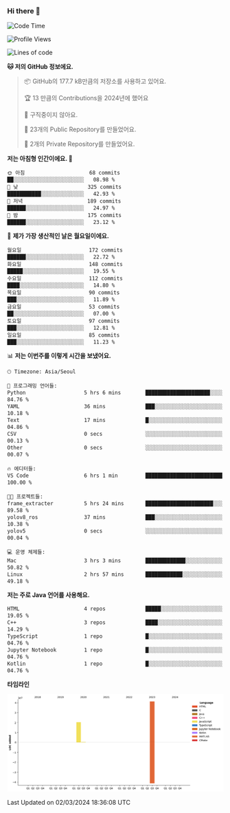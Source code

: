 ### Hi there 👋

<!--
**otm0937/otm0937** is a ✨ _special_ ✨ repository because its `README.md` (this file) appears on your GitHub profile.

Here are some ideas to get you started:

- 🔭 I’m currently working on ...
- 🌱 I’m currently learning ...
- 👯 I’m looking to collaborate on ...
- 🤔 I’m looking for help with ...
- 💬 Ask me about ...
- 📫 How to reach me: ...
- 😄 Pronouns: ...
- ⚡ Fun fact: ...
-->

  <!--START_SECTION:waka-->
![Code Time](http://img.shields.io/badge/Code%20Time-1%2C034%20hrs%2048%20mins-blue)

![Profile Views](http://img.shields.io/badge/Profile%20Views-0-blue)

![Lines of code](https://img.shields.io/badge/%EC%A0%80%EB%8A%94%20%EC%97%AC%ED%83%9C%EA%B9%8C%EC%A7%80%20-62.1%20million%20%EC%A4%84%EC%9D%98%20%EC%BD%94%EB%93%9C%EB%A5%BC%20%EC%9E%91%EC%84%B1%ED%96%88%EC%96%B4%EC%9A%94.-blue)

**🐱 저의 GitHub 정보에요.** 

> 📦 GitHub의 177.7 kB만큼의 저장소를 사용하고 있어요. 
 > 
> 🏆 13 만큼의 Contributions을 2024년에 했어요
 > 
> 🚫 구직중이지 않아요.
 > 
> 📜 23개의 Public Repository를 만들었어요. 
 > 
> 🔑 2개의 Private Repository를 만들었어요. 
 > 
**저는 아침형 인간이에요. 🐤** 

```text
🌞 아침                     68 commits          ██░░░░░░░░░░░░░░░░░░░░░░░   08.98 % 
🌆 낮　                     325 commits         ███████████░░░░░░░░░░░░░░   42.93 % 
🌃 저녁                     189 commits         ██████░░░░░░░░░░░░░░░░░░░   24.97 % 
🌙 밤　                     175 commits         ██████░░░░░░░░░░░░░░░░░░░   23.12 % 
```
📅 **제가 가장 생산적인 날은 월요일이에요.** 

```text
월요일                      172 commits         ██████░░░░░░░░░░░░░░░░░░░   22.72 % 
화요일                      148 commits         █████░░░░░░░░░░░░░░░░░░░░   19.55 % 
수요일                      112 commits         ████░░░░░░░░░░░░░░░░░░░░░   14.80 % 
목요일                      90 commits          ███░░░░░░░░░░░░░░░░░░░░░░   11.89 % 
금요일                      53 commits          ██░░░░░░░░░░░░░░░░░░░░░░░   07.00 % 
토요일                      97 commits          ███░░░░░░░░░░░░░░░░░░░░░░   12.81 % 
일요일                      85 commits          ███░░░░░░░░░░░░░░░░░░░░░░   11.23 % 
```


📊 **저는 이번주를 이렇게 시간을 보냈어요.** 

```text
🕑︎ Timezone: Asia/Seoul

💬 프로그래밍 언어들: 
Python                   5 hrs 6 mins        █████████████████████░░░░   84.76 % 
YAML                     36 mins             ███░░░░░░░░░░░░░░░░░░░░░░   10.18 % 
Text                     17 mins             █░░░░░░░░░░░░░░░░░░░░░░░░   04.86 % 
CSV                      0 secs              ░░░░░░░░░░░░░░░░░░░░░░░░░   00.13 % 
Other                    0 secs              ░░░░░░░░░░░░░░░░░░░░░░░░░   00.07 % 

🔥 에디터들: 
VS Code                  6 hrs 1 min         █████████████████████████   100.00 % 

🐱‍💻 프로젝트들: 
frame_extracter          5 hrs 24 mins       ██████████████████████░░░   89.58 % 
yolov8_ros               37 mins             ███░░░░░░░░░░░░░░░░░░░░░░   10.38 % 
yolov5                   0 secs              ░░░░░░░░░░░░░░░░░░░░░░░░░   00.04 % 

💻 운영 체제들: 
Mac                      3 hrs 3 mins        █████████████░░░░░░░░░░░░   50.82 % 
Linux                    2 hrs 57 mins       ████████████░░░░░░░░░░░░░   49.18 % 
```

**저는 주로 Java 언어를 사용해요.** 

```text
HTML                     4 repos             █████░░░░░░░░░░░░░░░░░░░░   19.05 % 
C++                      3 repos             ████░░░░░░░░░░░░░░░░░░░░░   14.29 % 
TypeScript               1 repo              █░░░░░░░░░░░░░░░░░░░░░░░░   04.76 % 
Jupyter Notebook         1 repo              █░░░░░░░░░░░░░░░░░░░░░░░░   04.76 % 
Kotlin                   1 repo              █░░░░░░░░░░░░░░░░░░░░░░░░   04.76 % 
```



**타임라인**

![Lines of Code chart](https://raw.githubusercontent.com/otm0937/otm0937/main/assets/bar_graph.png)


 Last Updated on 02/03/2024 18:36:08 UTC
<!--END_SECTION:waka-->

